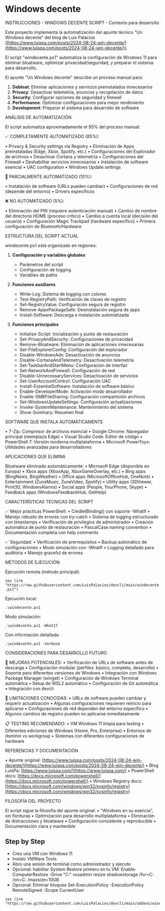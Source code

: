 # Windows decente

INSTRUCCIONES - WINDOWS DECENTE SCRIPT - Contexto para desarrollo

Este proyecto implementa la automatización del apunte técnico "Un Windows decente" del blog de Luis Palacios ([https://www.luispa.com/posts/2024-08-24-win-decente/](https://www.luispa.com/posts/2024-08-24-win-decente/)).

El script "windecente.ps1" automatiza la configuración de Windows 11 para eliminar bloatware, optimizar privacidad/seguridad, y preparar el sistema para desarrollo.

El apunte "Un Windows decente" describe un proceso manual para:

1. **Debloat**: Eliminar aplicaciones y servicios preinstalados innecesarios
2. **Privacy**: Desactivar telemetría, anuncios y recopilación de datos
3. **Security**: Configurar opciones de seguridad y firewall
4. **Performance**: Optimizar configuraciones para mejor rendimiento
5. **Development**: Preparar el sistema para desarrollo de software

ANÁLISIS DE AUTOMATIZACIÓN

El script automatiza aproximadamente el 95% del proceso manual:

✅ COMPLETAMENTE AUTOMATIZADO (85%):

• Privacy & Security settings via Registry
• Eliminación de Apps preinstaladas (Edge, Xbox, Spotify, etc.)
• Configuraciones del Explorador de archivos
• Desactivar Cortana y telemetría
• Configuraciones del Firewall
• Deshabilitar servicios innecesarios
• Instalación de software esencial
• UAC configuration
• Windows Update settings

🔶 PARCIALMENTE AUTOMATIZADO (10%):

• Instalación de software (URLs pueden cambiar)
• Configuraciones de red (depende del entorno)
• Drivers específicos

❌ NO AUTOMATIZADO (5%):

• Eliminación del PIN (requiere autenticación manual)
• Cambio de nombre del directorio HOME (proceso crítico)
• Cambio a cuenta local (decisión del usuario)
• Configuración Magic Trackpad (hardware específico)
• Primera configuración de Bluetooth/Hardware

ESTRUCTURA DEL SCRIPT ACTUAL

windecente.ps1 está organizado en regiones:

1. **Configuración y variables globales**
   - Parámetros del script
   - Configuración de logging
   - Variables de paths

2. **Funciones auxiliares**
   - Write-Log: Sistema de logging con colores
   - Test-RegistryPath: Verificación de claves de registro
   - Set-RegistryValue: Configuración segura de registro
   - Remove-AppxPackageSafe: Desinstalación segura de apps
   - Install-Software: Descarga e instalación automatizada

3. **Funciones principales**
   - Initialize-Script: Inicialización y punto de restauración
   - Set-PrivacyAndSecurity: Configuraciones de privacidad
   - Remove-Bloatware: Eliminación de aplicaciones innecesarias
   - Set-FileExplorerConfig: Configuración del explorador
   - Disable-WindowsAds: Desactivación de anuncios
   - Disable-CortanaAndTelemetry: Desactivación telemetría
   - Set-TaskbarAndStartMenu: Configuración de interfaz
   - Set-NetworkAndFirewall: Configuración de red
   - Disable-UnnecessaryServices: Desactivación de servicios
   - Set-UserAccountControl: Configuración UAC
   - Install-EssentialSoftware: Instalación de software básico
   - Enable-DeveloperMode: Activación modo desarrollador
   - Enable-SMBFileSharing: Configuración compartición archivos
   - Set-WindowsUpdateSettings: Configuración actualizaciones
   - Invoke-SystemMaintenance: Mantenimiento del sistema
   - Show-Summary: Resumen final

SOFTWARE QUE INSTALA AUTOMÁTICAMENTE

• 7-Zip: Compresor de archivos esencial
• Google Chrome: Navegador principal (reemplaza Edge)
• Visual Studio Code: Editor de código
• PowerShell 7: Versión moderna multiplataforma
• Microsoft PowerToys: Utilidades avanzadas para desarrolladores

APLICACIONES QUE ELIMINA

Bloatware eliminado automáticamente:
• Microsoft Edge (disponible en Europa)
• Xbox apps (XboxApp, XboxGameOverlay, etc.)
• Bing apps (BingNews, BingWeather)
• Office apps (MicrosoftOfficeHub, OneNote)
• Entertainment (ZuneMusic, ZuneVideo, Spotify)
• Utility apps (3DViewer, Print3D, WindowsAlarms)
• Social apps (People, YourPhone, Skype)
• Feedback apps (WindowsFeedbackHub, GetHelp)

CARACTERÍSTICAS TÉCNICAS DEL SCRIPT

✅ Mejor prácticas PowerShell:
• CmdletBinding() con soporte -WhatIf
• Manejo robusto de errores con try-catch
• Sistema de logging estructurado con timestamps
• Verificación de privilegios de administrador
• Creación automática de punto de restauración
• PascalCase naming convention
• Documentación completa con help comments

✅ Seguridad:
• Verificación de prerrequisitos
• Backup automático de configuraciones
• Modo simulación con -WhatIf
• Logging detallado para auditoria
• Manejo graceful de errores

MÉTODOS DE EJECUCIÓN

Ejecución remota (método principal):

`iex (irm "https://raw.githubusercontent.com/LuisPalacios/devcli/main/windecente.ps1")`

Ejecución local:

`.\windecente.ps1`

Modo simulación:

`.\windecente.ps1 -WhatIf`

Con información detallada:

`.\windecente.ps1 -Verbose`

CONSIDERACIONES PARA DESARROLLO FUTURO

🔧 MEJORAS POTENCIALES:
• Verificación de URLs de software antes de descarga
• Configuración modular (perfiles: básico, completo, desarrollo)
• Soporte para diferentes versiones de Windows
• Integración con Windows Package Manager (winget)
• Configuración de Windows Terminal automática
• Setup de WSL2 automático
• Configuración de Git automática
• Integración con devcli

🚨 LIMITACIONES CONOCIDAS:
• URLs de software pueden cambiar y requerir actualización
• Algunas configuraciones requieren reinicio para aplicarse
• Configuraciones de red dependen del entorno específico
• Algunos cambios de registro pueden no aplicarse inmediatamente

📋 TESTING RECOMENDADO:
• VM Windows 11 limpia para testing
• Diferentes ediciones de Windows (Home, Pro, Enterprise)
• Entornos de dominio vs workgroup
• Sistemas con diferentes configuraciones de hardware

REFERENCIAS Y DOCUMENTACIÓN

• Apunte original: [https://www.luispa.com/posts/2024-08-24-win-decente/](https://www.luispa.com/posts/2024-08-24-win-decente/)
• Blog LuisPa: [https://www.luispa.com/](https://www.luispa.com/)
• PowerShell docs: [https://docs.microsoft.com/powershell/](https://docs.microsoft.com/powershell/)
• Windows Registry docs: [https://docs.microsoft.com/windows/win32/sysinfo/registry](https://docs.microsoft.com/windows/win32/sysinfo/registry)

FILOSOFÍA DEL PROYECTO

El script sigue la filosofía del apunte original:
• "Windows en su esencia", sin florituras
• Optimización para desarrollo multiplataforma
• Eliminación de distracciones y bloatware
• Configuración consistente y reproducible
• Documentación clara y mantenible

## Step by Step

- Creo una VM con Windows 11
- Instalo VMWare Tools
- Abro una sesión de terminal como administrador y ejecuto
- Opcional:  habilitar System Restore primero en tu VM:
   Enable-ComputerRestore -Drive "C:\"
   vssadmin resize shadowstorage /for=C: /on=C: /maxsize=10GB
- Opcional: Eliminar bloqueo
   Set-ExecutionPolicy -ExecutionPolicy RemoteSigned -Scope CurrentUser

```console
iex (irm "https://raw.githubusercontent.com/LuisPalacios/devcli/main/addons/windecente.ps1")
```
